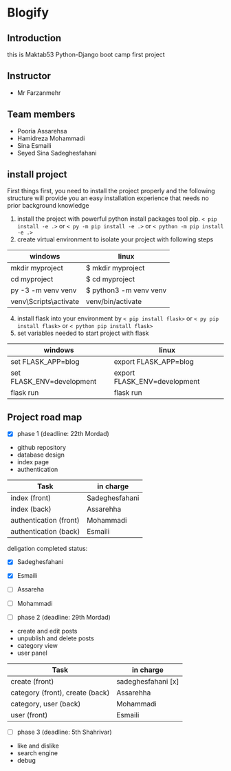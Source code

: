 # Blogify

## Introduction
this is Maktab53 Python-Django boot camp first project

## Instructor
* Mr Farzanmehr
## Team members
* Pooria Assarehsa
* Hamidreza Mohammadi
* Sina Esmaili
* Seyed Sina Sadeghesfahani

## install project

First things first, you need to install the project properly and the following structure will provide you an easy installation experience that needs no prior background knowledge

1. install the project with powerful python install packages tool pip.
`< pip install -e .>`  or `< py -m pip install -e .>` or `< python -m pip install -e .>`
2. create virtual environment to isolate your project with following steps 

windows | linux
--------|----------
mkdir myproject | $ mkdir myproject
cd myproject | $ cd myproject
py -3 -m venv venv | $ python3 -m venv venv
venv\Scripts\activate | venv/bin/activate

4. install flask into your environment by `< pip install flask>` or `< py pip install flask>` or `< python pip install flask>`
5. set variables needed to start project with flask

windows | linux
--------|----------
set FLASK_APP=blog | export FLASK_APP=blog
set FLASK_ENV=development | export FLASK_ENV=development
flask run | flask run

## Project road map

- [x] phase 1 (deadline: 22th Mordad)
* github repository
* database design
* index page
* authentication
 
Task | in charge
-----|----------
index (front) | Sadeghesfahani 
index (back)  | Assarehha 
authentication (front) | Mohammadi 
authentication (back) | Esmaili 

deligation completed status:
- [x] Sadeghesfahani
- [x] Esmaili
- [ ] Assareha
- [ ] Mohammadi

- [ ] phase 2 (deadline: 29th Mordad)
* create and edit posts
* unpublish and delete posts
* category view
* user panel

Task | in charge
-----|----------
create (front) | sadeghesfahani [x]
category (front), create (back)  | Assarehha
category, user (back) | Mohammadi
user (front) | Esmaili
- [ ] phase 3 (deadline: 5th Shahrivar)
* like and dislike
* search engine
* debug

